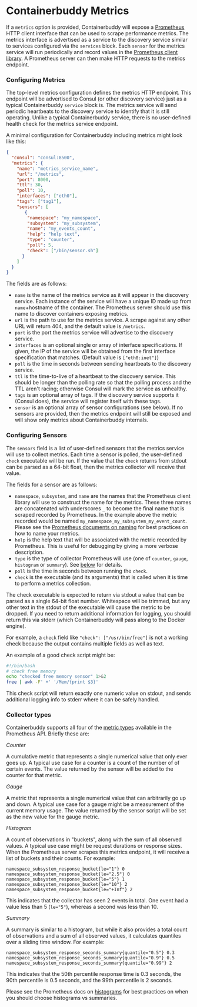 # Containerbuddy Metrics

If a `metrics` option is provided, Containerbuddy will expose a [Prometheus](http://prometheus.io) HTTP client interface that can be used to scrape performance metrics. The metrics interface is advertised as a service to the discovery service similar to services configured via the `services` block. Each `sensor` for the metrics service will run periodically and record values in the [Prometheus client library](https://github.com/prometheus/client_golang). A Prometheus server can then make HTTP requests to the metrics endpoint.

### Configuring Metrics

The top-level metrics configuration defines the metrics HTTP endpoint. This endpoint will be advertised to Consul (or other discovery service) just as a typical Containerbuddy `service` block is. The metrics service will send periodic heartbeats to the discovery service to identify that it is still operating. Unlike a typical Containerbuddy service, there is no user-defined health check for the metrics service endpoint.

A minimal configuration for Containerbuddy including metrics might look like this:

```json
{
  "consul": "consul:8500",
  "metrics": {
	"name": "metrics_service_name",
	"url": "/metrics",
	"port": 8000,
	"ttl": 30,
	"poll": 10,
	"interfaces": ["eth0"],
    "tags": ["tag1"],
	"sensors": [
       {
		"namespace": "my_namespace",
		"subsystem": "my_subsystem",
		"name": "my_events_count",
		"help": "help text",
		"type": "counter",
		"poll": 5,
		"check": ["/bin/sensor.sh"]
	  }
	]
  }
}
```

The fields are as follows:

- `name` is the name of the metrics service as it will appear in the discovery service. Each instance of the service will have a unique ID made up from `name`+hostname of the container. The Prometheus server should use this name to discover containers exposing metrics.
- `url` is the path to use for the metrics service. A scrape against any other URL will return 404, and the default value is `/metrics`.
- `port` is the port the metrics service will advertise to the discovery service.
- `interfaces` is an optional single or array of interface specifications. If given, the IP of the service will be obtained from the first interface specification that matches. (Default value is `["eth0:inet"]`)
- `poll` is the time in seconds between sending heartbeats to the discovery service.
- `ttl` is the time-to-live of a heartbeat to the discovery service. This should be longer than the polling rate so that the polling process and the TTL aren't racing; otherwise Consul will mark the service as unhealthy.
- `tags` is an optional array of tags. If the discovery service supports it (Consul does), the service will register itself with these tags.
- `sensor` is an optional array of sensor configurations (see below). If no sensors are provided, then the metrics endpoint will still be exposed and will show only metrics about Containerbuddy internals.

### Configuring Sensors

The `sensors` field is a list of user-defined sensors that the metrics service will use to collect metrics. Each time a sensor is polled, the user-defined `check` executable will be run. If the value that the `check` returns from stdout can be parsed as a 64-bit float, then the metrics collector will receive that value.

The fields for a sensor are as follows:

- `namespace`, `subsystem`, and `name` are the names that the Prometheus client library will use to construct the name for the metrics. These three names are concatenated with underscores `_` to become the final name that is scraped recorded by Prometheus. In the example above the metric recorded would be named `my_namespace_my_subsystem_my_event_count`. Please see the [Prometheus documents on naming](http://prometheus.io/docs/practices/naming/) for best practices on how to name your metrics.
- `help` is the help text that will be associated with the metric recorded by Prometheus. This is useful for debugging by giving a more verbose description.
- `type` is the type of collector Prometheus will use (one of `counter`, `gauge`, `histogram` or `summary`). See [below](#Collector_types) for details.
- `poll` is the time in seconds between running the `check`.
- `check` is the executable (and its arguments) that is called when it is time to perform a metrics collection.

The check executable is expected to return via stdout a value that can be parsed as a single 64-bit float number. Whitespace will be trimmed, but any other text in the stdout of the executable will cause the metric to be dropped. If you need to return additional information for logging, you should return this via stderr (which Containerbuddy will pass along to the Docker engine).

For example, a `check` field like `"check": ["/usr/bin/free"]` is not a working check because the output contains multiple fields as well as text.

An example of a good check script might be:

```bash
#!/bin/bash
# check free memory
echo "checked free memory sensor" 1>&2
free | awk -F' +' '/Mem/{print $3}'
```

This check script will return exactly one numeric value on stdout, and sends additional logging info to stderr where it can be safely handled.

### Collector types

Containerbuddy supports all four of the [metric types](http://prometheus.io/docs/concepts/metric_types/) available in the Prometheus API. Briefly these are:

*Counter*

A cumulative metric that represents a single numerical value that only ever goes up. A typical use case for a counter is a count of the number of of certain events. The value returned by the sensor will be added to the counter for that metric.

*Gauge*

A metric that represents a single numerical value that can arbitrarily go up and down. A typical use case for a gauge might be a measurement of the current memory usage. The value returned by the sensor script will be set as the new value for the gauge metric.

*Histogram*

A count of observations in "buckets", along with the sum of all observed values. A typical use case might be request durations or response sizes. When the Prometheus server scrapes this metrics endpoint, it will receive a list of buckets and their counts. For example:

```
namespace_subsystem_response_bucket{le="1"} 0
namespace_subsystem_response_bucket{le="2.5"} 0
namespace_subsystem_response_bucket{le="5"} 1
namespace_subsystem_response_bucket{le="10"} 2
namespace_subsystem_response_bucket{le="+Inf"} 2
```

This indicates that the collector has seen 2 events in total. One event had a value less than 5 (`le="5"`), whereas a second was less than 10.

*Summary*

A summary is similar to a histogram, but while it also provides a total count of observations and a sum of all observed values, it calculates quantiles over a sliding time window. For example:

```
namespace_subsystem_response_seconds_summary{quantile="0.5"} 0.3
namespace_subsystem_response_seconds_summary{quantile="0.9"} 0.5
namespace_subsystem_response_seconds_summary{quantile="0.99"} 2
```

This indicates that the 50th percentile response time is 0.3 seconds, the 90th percentile is 0.5 seconds, and the 99th percentile is 2 seconds.

Please see the Prometheus docs on [histograms](http://prometheus.io/docs/practices/histograms/) for best practices on when you should choose histograms vs summaries.
